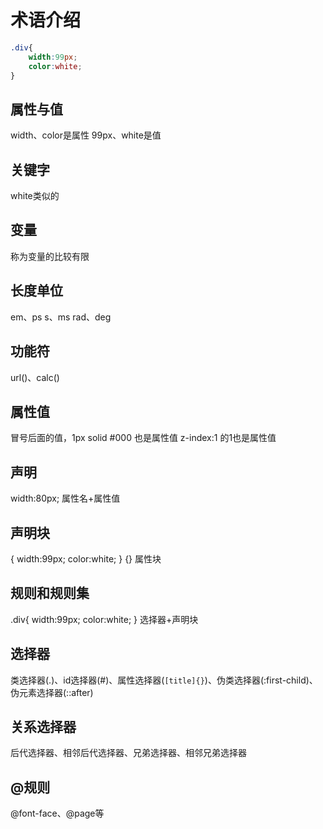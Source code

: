 # 术语介绍
```CSS
.div{
	width:99px;
	color:white;
}
```
## 属性与值
width、color是属性
99px、white是值
## 关键字
white类似的
## 变量
称为变量的比较有限
## 长度单位
em、ps
s、ms
rad、deg
## 功能符
url()、calc()
## 属性值
冒号后面的值，1px solid #000 也是属性值
z-index:1 的1也是属性值
## 声明
width:80px; 
属性名+属性值 
## 声明块
{
	width:99px;
	color:white;
}
{} 属性块
## 规则和规则集
.div{
	width:99px;
	color:white;
}
选择器+声明块 
## 选择器
类选择器(.)、id选择器(#)、属性选择器(`[title]{}`)、伪类选择器(:first-child)、伪元素选择器(::after)
## 关系选择器
后代选择器、相邻后代选择器、兄弟选择器、相邻兄弟选择器
## @规则
@font-face、@page等
